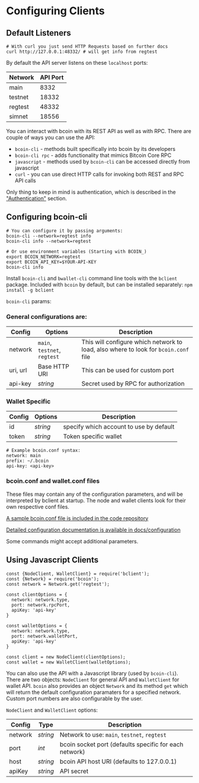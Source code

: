 # Configuring Clients

## Default Listeners
```shell--visible
# With curl you just send HTTP Requests based on further docs
curl http://127.0.0.1:48332/ # will get info from regtest
```

By default the API server listens on these `localhost` ports:

Network   | API Port
--------- | -----------
main      | 8332
testnet   | 18332
regtest   | 48332
simnet    | 18556

You can interact with bcoin with its REST API as well as with RPC.
There are couple of ways you can use the API:

- `bcoin-cli` - methods built specifically into bcoin by its developers
- `bcoin-cli rpc` - adds functionality that mimics Bitcoin Core RPC
- `javascript` - methods used by `bcoin-cli` can be accessed directly from javascript
- `curl` - you can use direct HTTP calls for invoking both REST and RPC API calls

Only thing to keep in mind is authentication, which is described in the ["Authentication"](#authentication) section.


## Configuring bcoin-cli

```shell--visible
# You can configure it by passing arguments:
bcoin-cli --network=regtest info
bcoin-cli info --network=regtest

# Or use environment variables (Starting with BCOIN_)
export BCOIN_NETWORK=regtest
export BCOIN_API_KEY=$YOUR-API-KEY
bcoin-cli info
```

Install `bcoin-cli` and `bwallet-cli` command line tools with the `bclient` package.
Included with `bcoin` by default, but can be installed separately:
`npm install -g bclient`

`bcoin-cli` params:

### General configurations are:

Config    | Options                      | Description
--------- | -----------                  | -----------
network   | `main`, `testnet`, `regtest` | This will configure which network to load, also where to look for `bcoin.conf` file
uri, url  | Base HTTP URI                | This can be used for custom port
api-key   | _string_                       | Secret used by RPC for authorization

### Wallet Specific

Config    | Options         | Description
--------- | -----------     | -----------
id        | _string_ | specify which account to use by default
token     | _string_       | Token specific wallet


```shell--visible
# Example bcoin.conf syntax:
network: main
prefix: ~/.bcoin
api-key: <api-key>
```

### bcoin.conf and wallet.conf files

These files may contain any of the configuration parameters, and will be interpreted by bclient at startup. The node and wallet clients look for their own respective conf files.

[A sample bcoin.conf file is included in the code repository](https://github.com/bcoin-org/bcoin/blob/master/etc/sample.conf)

[Detailed configuration documentation is available in docs/configuration](https://github.com/bcoin-org/bcoin/blob/master/docs/configuration.md)



<aside class="notice">
Some commands might accept additional parameters.
</aside>

## Using Javascript Clients

```javascript--visible
const {NodeClient, WalletClient} = require('bclient');
const {Network} = require('bcoin');
const network = Network.get('regtest');

const clientOptions = {
  network: network.type,
  port: network.rpcPort,
  apiKey: 'api-key'
}

const walletOptions = {
  network: network.type,
  port: network.walletPort,
  apiKey: 'api-key'
}

const client = new NodeClient(clientOptions);
const wallet = new WalletClient(walletOptions);
```

You can also use the API with a Javascript library (used by `bcoin-cli`).
There are two objects: `NodeClient` for general API and `WalletClient` for wallet API.
`bcoin` also provides an object `Network` and its method `get` which will return the default configuration paramaters for a specified network.
Custom port numbers are also configurable by the user.

`NodeClient` and `WalletClient` options:

Config    | Type                         | Description
--------- | -----------                  | -----------
network   | _string_ | Network to use: `main`, `testnet`, `regtest`
port      | _int_                          | bcoin socket port (defaults specific for each network)
host      | _string_ | bcoin API host URI (defaults to 127.0.0.1)
apiKey    | _string_                       | API secret

